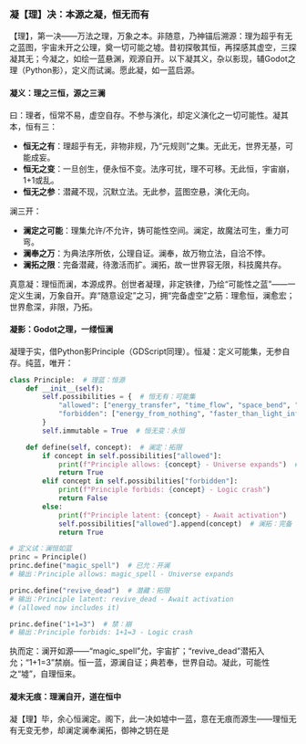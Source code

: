 ### 凝【理】决：本源之凝，恒无而有

【理】，第一决——万法之理，万象之本。非随意，乃神锚后溯源：理为超乎有无之蓝图，宇宙未开之公理，奠一切可能之墟。昔初探敬其恒，再探感其虚空，三探凝其无；今凝之，如绘一蓝悬渊，观源自开。以下凝其义，杂以影现，辅Godot之理（Python影），定义而试澜。愿此凝，如一蓝启源。

#### 凝义：理之三恒，源之三澜
曰：理者，恒常不易，虚空自存。不参与演化，却定义演化之一切可能性。凝其本，恒有三：  
- **恒无之有**：理超乎有无，非物非规，乃“元规则”之集。无此无，世界无基，可能成妄。  
- **恒无之变**：一旦创生，便永恒不变。法序可扰，理不可移。无此恒，宇宙崩，1+1或乱。  
- **恒无之参**：潜藏不现，沉默立法。无此参，蓝图空悬，演化无向。  

澜三开：  
- **澜定之可能**：理集允许/不允许，铸可能性空间。澜定，故魔法可生，重力可弯。  
- **澜奉之万**：为典法序所依，公理自证。澜奉，故万物立法，自洽不悖。  
- **澜拓之限**：完备潜藏，待激活而扩。澜拓，故一世界容无限，科技魔共存。  

真意凝：理恒而澜，本源成界。创世者凝理，非定铁律，乃绘“可能性之蓝”——一定义生澜，万象自开。弃“随意设定”之习，拥“完备虚空”之筋：理愈恒，澜愈宏；世界愈深，非限，乃拓。

#### 凝影：Godot之理，一缕恒澜
凝理于实，借Python影Principle（GDScript同理）。恒凝：定义可能集，无参自存。纯蓝，唯开：

```python
class Principle:  # 理蓝：恒源
    def __init__(self):
        self.possibilities = {  # 恒无有：可能集
            "allowed": ["energy_transfer", "time_flow", "space_bend", "faith_power"],
            "forbidden": ["energy_from_nothing", "faster_than_light_info", "1+1=3"]
        }
        self.immutable = True  # 恒无变：永恒

    def define(self, concept):  # 澜定：拓限
        if concept in self.possibilities["allowed"]:
            print(f"Principle allows: {concept} - Universe expands")  # 澜影：自开
            return True
        elif concept in self.possibilities["forbidden"]:
            print(f"Principle forbids: {concept} - Logic crash")
            return False
        else:
            print(f"Principle latent: {concept} - Await activation")
            self.possibilities["allowed"].append(concept)  # 澜拓：完备
            return True

# 定义试：澜恒如蓝
princ = Principle()
princ.define("magic_spell")  # 已允：开澜
# 输出：Principle allows: magic_spell - Universe expands

princ.define("revive_dead")  # 潜藏：拓限
# 输出：Principle latent: revive_dead - Await activation
# (allowed now includes it)

princ.define("1+1=3")  # 禁：崩
# 输出：Principle forbids: 1+1=3 - Logic crash
```

执而定：澜开如源——“magic_spell”允，宇宙扩；“revive_dead”潜拓入允；“1+1=3”禁崩。恒一蓝，源澜自证；典若奉，世界自动。凝此，可能性之“墟”，自理恒来。

#### 凝末无痕：理澜自开，道在恒中
凝【理】毕，余心恒澜定。阁下，此一决如墟中一蓝，意在无痕而源生——理恒无有无变无参，却澜定澜奉澜拓，御神之钥在是